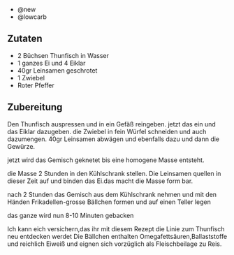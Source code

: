 - @new
- @lowcarb

## Zutaten
- 2 Büchsen Thunfisch in Wasser
- 1 ganzes Ei und 4 Eiklar
- 40gr Leinsamen geschrotet
- 1 Zwiebel
- Roter Pfeffer

## Zubereitung
Den Thunfisch auspressen und in ein Gefäß reingeben.
jetzt das ein und das Eiklar dazugeben.
die Zwiebel in fein Würfel schneiden und auch dazumengen.
40gr Leinsamen abwägen und ebenfalls dazu und dann die Gewürze.

jetzt wird das Gemisch geknetet bis eine homogene Masse entsteht.

die Masse 2 Stunden in den Kühlschrank stellen.
Die Leinsamen quellen in dieser Zeit auf und binden das Ei.das macht die Masse form bar.

nach 2 Stunden das Gemisch aus dem Kühlschrank nehmen und mit den Händen Frikadellen-grosse Bällchen formen und auf einen Teller legen

das ganze wird nun 8-10 Minuten gebacken

Ich kann eich versichern,das ihr mit diesem Rezept die Linie zum Thunfisch neu entdecken werdet
Die Bällchen enthalten Omegafettsäuren,Ballaststoffe und reichlich Eiweiß und eignen sich vorzüglich als Fleischbeilage zu Reis.

